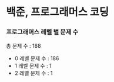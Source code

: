 # 백준, 프로그래머스 코딩
### 프로그래머스 레벨 별 문제 수
총 문제 수 : 188
- 0 레벨 문제 수 : 186
- 1 레벨 문제 수 : 1
- 2 레벨 문제 수 : 1

